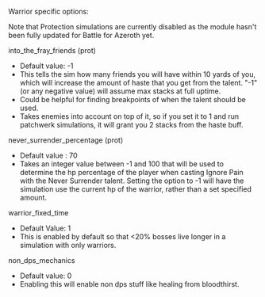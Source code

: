 Warrior specific options:

Note that Protection simulations are currently disabled as the module hasn't been fully updated for Battle for Azeroth yet.

into_the_fray_friends (prot)
  - Default value: -1
  - This tells the sim how many friends you will have within 10 yards of you, which will increase the amount of haste that you get from the talent. "-1" (or any negative value) will assume max stacks at full uptime.
  - Could be helpful for finding breakpoints of when the talent should be used.
  - Takes enemies into account on top of it, so if you set it to 1 and run patchwerk simulations, it will grant you 2 stacks from the haste buff.

never_surrender_percentage (prot)
  - Default value : 70
  - Takes an integer value between -1 and 100 that will be used to determine the hp percentage of the player when casting Ignore Pain with the Never Surrender talent. Setting the option to -1 will have the simulation use the current hp of the warrior, rather than a set specified amount.

warrior_fixed_time
  - Default Value: 1
  - This is enabled by default so that <20% bosses live longer in a simulation with only warriors. 

non_dps_mechanics
  - Default value: 0
  - Enabling this will enable non dps stuff like healing from bloodthirst. 